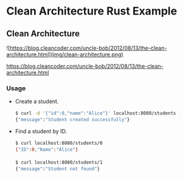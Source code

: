 # Clean Architecture Rust Example

## Clean Architecture

![https://blog.cleancoder.com/uncle-bob/2012/08/13/the-clean-architecture.html](img/clean-architecture.png)

https://blog.cleancoder.com/uncle-bob/2012/08/13/the-clean-architecture.html

### Usage

- Create a student.

  ```sh
  $ curl -d '{"id":0,"name":"Alice"}' localhost:8080/students
  {"message":"Student created successfully"}
  ```

- Find a student by ID.

  ```sh
  $ curl localhost:8080/students/0
  {"ID":0,"Name":"Alice"}

  $ curl localhost:8080/students/1
  {"message":"Student not found"}
  ```
